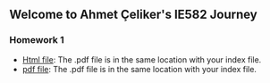 ## Welcome to Ahmet Çeliker's IE582 Journey



### Homework 1 

* [Html file](https://github.com/BU-IE-582/fall-24-AhmetCeliker/HW1.html): The .pdf file is in the same location with your index file.
* [pdf file](AhmetCeliker_IE582_HW1.pdf): The .pdf file is in the same location with your index file.




